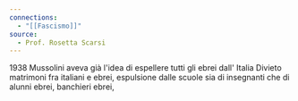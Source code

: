 ```yaml
---
connections:
  - "[[Fascismo]]"
source:
  - Prof. Rosetta Scarsi
---
```

1938 Mussolini aveva già l'idea di espellere tutti gli ebrei dall' Italia
Divieto matrimoni fra italiani e ebrei, espulsione dalle scuole sia di insegnanti che di alunni ebrei, banchieri ebrei, 